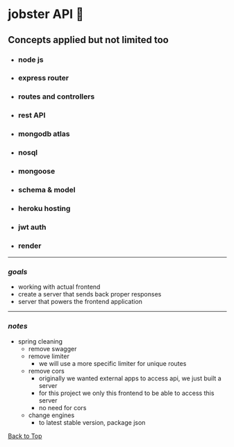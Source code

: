 <a name="custom_anchor_name"></a>

# jobster API :briefcase:

## Concepts applied but not limited too

- ### node js
- ### express router
- ### routes and controllers
- ### rest API
- ### mongodb atlas
- ### nosql
- ### mongoose
- ### schema & model
- ### heroku hosting
- ### jwt auth
- ### render

---

### _goals_

- working with actual frontend
- create a server that sends back proper responses
- server that powers the frontend application

---

### _notes_

- spring cleaning
  - remove swagger
  - remove limiter
    - we will use a more specific limiter for unique routes
  - remove cors
    - originally we wanted external apps to access api, we just built a server
    - for this project we only this frontend to be able to access this server
    - no need for cors
  - change engines
    - to latest stable version, package json

[Back to Top](#custom_anchor_name)
